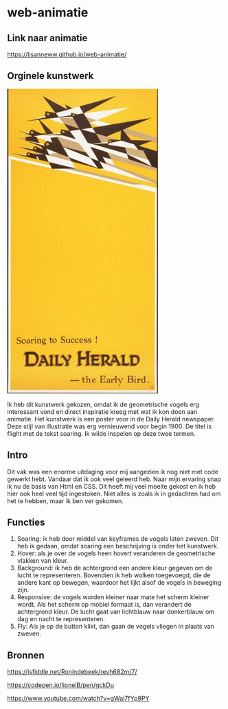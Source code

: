 # web-animatie

## Link naar animatie

https://lisanneww.github.io/web-animatie/

## Orginele kunstwerk

![](flight.gif)

Ik heb dit kunstwerk gekozen, omdat ik de geometrische vogels erg interessant vond en direct inspiratie kreeg met wat ik kon doen aan animatie. Het kunstwerk is een poster voor in de Daily Herald newspaper. Deze stijl van illustratie was erg vernieuwend voor begin 1900. De titel is flight met de tekst soaring. Ik wilde inspelen op deze twee termen.

## Intro

Dit vak was een enorme uitdaging voor mij aangezien ik nog niet met code gewerkt hebt. Vandaar dat ik ook veel geleerd heb. Naar mijn ervaring snap ik nu de basis van Html en CSS. Dit heeft mij veel moeite gekost en ik heb hier ook heel veel tijd ingestoken. Niet alles is zoals ik in gedachten had om het te hebben, maar ik ben ver gekomen.

## Functies

1.	Soaring: ik heb door middel van keyframes de vogels laten zweven. Dit heb ik gedaan, omdat soaring een beschrijving is onder het kunstwerk. 
2.	Hover: als je over de vogels heen hovert veranderen de geometrische vlakken van kleur.
3.	Background: ik heb de achtergrond een andere kleur gegeven om de lucht te representeren. Bovendien ik heb wolken toegevoegd, die de andere kant op bewegen, waardoor het lijkt alsof de vogels in beweging zijn. 
4.	Responsive: de vogels worden kleiner naar mate het scherm kleiner wordt. Als het scherm op mobiel formaat is, dan verandert de achtergrond kleur. De lucht gaat van lichtblauw naar donkerblauw om dag en nacht te representeren.
5.	Fly: Als je op de button klikt, dan gaan de vogels vliegen in plaats van zweven. 

## Bronnen

https://jsfiddle.net/Ronindebeek/revh682m/7/

https://codepen.io/lionelB/pen/gckDu

https://www.youtube.com/watch?v=gWai7fYp9PY
